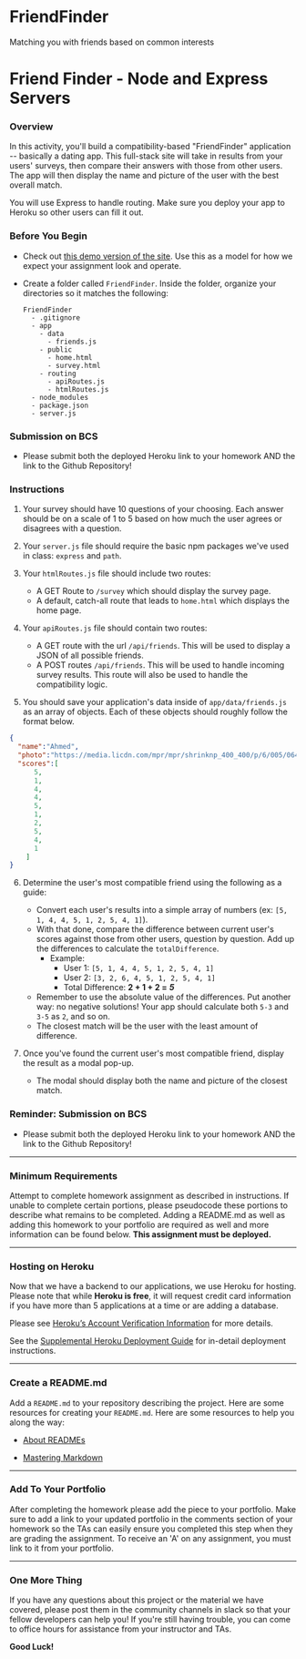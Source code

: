 # FriendFinder
Matching you with friends based on common interests


# Friend Finder - Node and Express Servers

### Overview

In this activity, you'll build a compatibility-based "FriendFinder" application -- basically a dating app. This full-stack site will take in results from your users' surveys, then compare their answers with those from other users. The app will then display the name and picture of the user with the best overall match.

You will use Express to handle routing. Make sure you deploy your app to Heroku so other users can fill it out.


### Before You Begin

* Check out [this demo version of the site](https://friend-finder-fsf.herokuapp.com/). Use this as a model for how we expect your assignment look and operate.

* Create a folder called `FriendFinder`. Inside the folder, organize your directories so it matches the following:

  ```
  FriendFinder
    - .gitignore
    - app
      - data
        - friends.js
      - public
        - home.html
        - survey.html
      - routing
        - apiRoutes.js
        - htmlRoutes.js
    - node_modules
    - package.json
    - server.js
  ```

### Submission on BCS

* Please submit both the deployed Heroku link to your homework AND the link to the Github Repository!

### Instructions

1. Your survey should have 10 questions of your choosing. Each answer should be on a scale of 1 to 5 based on how much the user agrees or disagrees with a question.

2. Your `server.js` file should require the basic npm packages we've used in class: `express` and `path`.

3. Your `htmlRoutes.js` file should include two routes:

   * A GET Route to `/survey` which should display the survey page.
   * A default, catch-all route that leads to `home.html` which displays the home page.

4. Your `apiRoutes.js` file should contain two routes:

   * A GET route with the url `/api/friends`. This will be used to display a JSON of all possible friends.
   * A POST routes `/api/friends`. This will be used to handle incoming survey results. This route will also be used to handle the compatibility logic.

5. You should save your application's data inside of `app/data/friends.js` as an array of objects. Each of these objects should roughly follow the format below.

```json
{
  "name":"Ahmed",
  "photo":"https://media.licdn.com/mpr/mpr/shrinknp_400_400/p/6/005/064/1bd/3435aa3.jpg",
  "scores":[
      5,
      1,
      4,
      4,
      5,
      1,
      2,
      5,
      4,
      1
    ]
}
```

6. Determine the user's most compatible friend using the following as a guide:

   * Convert each user's results into a simple array of numbers (ex: `[5, 1, 4, 4, 5, 1, 2, 5, 4, 1]`).
   * With that done, compare the difference between current user's scores against those from other users, question by question. Add up the differences to calculate the `totalDifference`.
     * Example:
       * User 1: `[5, 1, 4, 4, 5, 1, 2, 5, 4, 1]`
       * User 2: `[3, 2, 6, 4, 5, 1, 2, 5, 4, 1]`
       * Total Difference: **2 + 1 + 2 =** **_5_**
   * Remember to use the absolute value of the differences. Put another way: no negative solutions! Your app should calculate both `5-3` and `3-5` as `2`, and so on.
   * The closest match will be the user with the least amount of difference.

7. Once you've found the current user's most compatible friend, display the result as a modal pop-up.
   * The modal should display both the name and picture of the closest match.

### Reminder: Submission on BCS

* Please submit both the deployed Heroku link to your homework AND the link to the Github Repository!

- - -

### Minimum Requirements

Attempt to complete homework assignment as described in instructions. If unable to complete certain portions, please pseudocode these portions to describe what remains to be completed. Adding a README.md as well as adding this homework to your portfolio are required as well and more information can be found below. **This assignment must be deployed.**

- - -

### Hosting on Heroku

Now that we have a backend to our applications, we use Heroku for hosting. Please note that while **Heroku is free**, it will request credit card information if you have more than 5 applications at a time or are adding a database.

Please see [Heroku’s Account Verification Information](https://devcenter.heroku.com/articles/account-verification) for more details.

See the [Supplemental Heroku Deployment Guide](../../03-Supplemental/HerokuGuide.md) for in-detail deployment instructions.

- - -

### Create a README.md

Add a `README.md` to your repository describing the project. Here are some resources for creating your `README.md`. Here are some resources to help you along the way:

* [About READMEs](https://help.github.com/articles/about-readmes/)

* [Mastering Markdown](https://guides.github.com/features/mastering-markdown/)

- - -

### Add To Your Portfolio

After completing the homework please add the piece to your portfolio. Make sure to add a link to your updated portfolio in the comments section of your homework so the TAs can easily ensure you completed this step when they are grading the assignment. To receive an 'A' on any assignment, you must link to it from your portfolio.

- - -

### One More Thing

If you have any questions about this project or the material we have covered, please post them in the community channels in slack so that your fellow developers can help you! If you're still having trouble, you can come to office hours for assistance from your instructor and TAs.

**Good Luck!**
